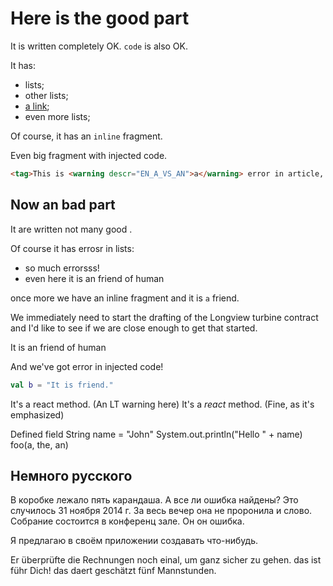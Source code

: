# Here is the good part

It is written completely OK. `code` is also OK.

It has:
* lists;
* other lists;
* [a link](../../bin/win/WinShellIntegrationBridge.dll);
* even more lists;

Of course, it has an `inline` fragment.

Even big fragment with injected code.
```html
<tag>This is <warning descr="EN_A_VS_AN">a</warning> error in article, making this paragraph so damn big!</tag>
```

## Now <warning descr="EN_A_VS_AN">an</warning> bad part

It <warning descr="IT_VBZ">are</warning> written not many good .

Of <warning descr="MISSING_COMMA_AFTER_INTRODUCTORY_PHRASE">course</warning> it has <TYPO descr="Typo: In word 'errosr'">errosr</TYPO> in lists:
* so much <TYPO descr="Typo: In word 'errorsss'">errorsss</TYPO>!
* even here it is <warning descr="EN_A_VS_AN">an</warning> friend of human

<warning descr="UPPERCASE_SENTENCE_START">once</warning> more we have an inline fragment and it is `a` friend.

We immediately need to start the drafting of the Longview turbine contract<warning descr="COMMA_COMPOUND_SENTENCE"> and</warning> I'd like to see if we are close enough to get that started.

It is <warning descr="EN_A_VS_AN">an</warning> friend of human

And we've got error in injected code!
```kotlin
val b = "It is friend."
```

It's a <warning descr="A_GOOGLE">react</warning> method. (An LT warning here)
It's a *react* method. (Fine, as it's emphasized)

Defined field String name = "John<warning descr="EN_QUOTES">"</warning>
System.out.println(<warning descr="EN_QUOTES">"</warning>Hello <warning descr="EN_QUOTES">"</warning> + name)
foo(<warning descr="THE_PUNCT">a,</warning> <warning descr="THE_PUNCT">the,</warning> an)

## Немного русского

В коробке лежало <warning descr="Sklonenije_NUM_NN">пять карандаша</warning>.
А <warning descr="grammar_vse_li_noun">все ли ошибка</warning> найдены?
Это случилось <warning descr="INVALID_DATE">31 ноября</warning> 2014 г.
За весь вечер она <warning descr="ne_proronila_ni">не проронила и слово</warning>.
Собрание состоится в <warning descr="RU_COMPOUNDS">конференц зале</warning>.
<warning descr="WORD_REPEAT_RULE">Он он</warning> ошибка.

Я предлагаю в&nbsp;своём приложении создавать что-нибудь.

Er überprüfte die Rechnungen noch <TYPO descr="Typo: In word 'einal'">einal</TYPO>, um ganz <warning descr="COMPOUND_INFINITIV_RULE">sicher zu gehen</warning>.
das ist <warning descr="FUEHR_FUER">führ</warning> Dich!
das <TYPO descr="Typo: In word 'daert'">daert</TYPO> geschätzt fünf <warning descr="MANNSTUNDE">Mannstunden</warning>.
